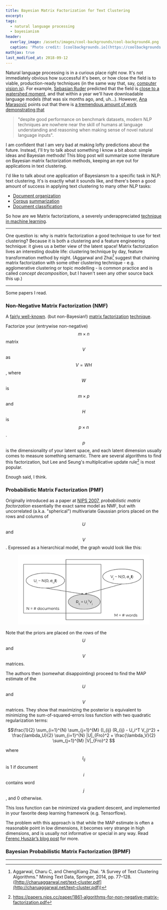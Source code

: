 ```yaml
---
title: Bayesian Matrix Factorization for Text Clustering
excerpt:
tags:
  - natural language processing
  - bayesianism
header:
  overlay_image: /assets/images/cool-backgrounds/cool-background4.png
  caption: 'Photo credit: [coolbackgrounds.io](https://coolbackgrounds.io/)'
mathjax: true
last_modified_at: 2018-09-12
---
```


Natural language processing is in a curious place right now. It's not
immediately obvious how successful it's been, or how close the field is to
viable, production-ready techniques (in the same way that, say, [computer vision
is](https://clarifai.com/models/)). For example, [Sebasian
Ruder](https://ruder.io) predicted that the field is [close to a watershed
moment](https://thegradient.pub/nlp-imagenet/), and that within a year we'll
have downloadable language models (that was six months ago, and, uh...).
However, [Ana Marasović](https://amarasovic.github.io/) points out that there is
[a tremendous amount of work demonstrating
that](https://thegradient.pub/frontiers-of-generalization-in-natural-language-processing/)

> "despite good performance on benchmark datasets, modern NLP techniques are
> nowhere near the skill of humans at language understanding and reasoning when
> making sense of novel natural language inputs".

I am confident that I am very bad at making lofty predictions about the future.
Instead, I'll try to talk about something I know a bit about: simple ideas and
Bayesian methods! This blog post will summarize some literature on Bayesian
matrix factorization methods, keeping an eye out for applications in text
clustering.

I'd like to talk about one application of Bayesiansm to a
specific task in NLP: text clustering. It's is exactly what it sounds like, and
there's been a good amount of success in applying text clustering to many other
NLP tasks:

- [Document organization](https://www-users.cs.umn.edu/~hanxx023/dmclass/scatter.pdf)
- [Corpus](http://jmlr.csail.mit.edu/papers/volume3/bekkerman03a/bekkerman03a.pdf)
  [summarization](https://www.cs.technion.ac.il/~rani/el-yaniv-papers/BekkermanETW01.pdf)
- [Document classification](http://www.kamalnigam.com/papers/emcat-aaai98.pdf)

So how are we 
Matrix factorizations, a severely underappreciated [technique in machine
learning](http://scikit-learn.org/stable/modules/decomposition.html).

---

One question is: why is matrix factorization a good technique to use for text
clustering? Because it is both a clustering and a feature engineering technique:
it gives us a better view of the latent space! Matrix factorization lives an
interesting double life: clustering technique by day, feature transformation
method by night. (Aggarwal and Zhai[^1] suggest that chaining matrix
factorization with some other clustering technique - e.g. agglomerative
clustering or topic modelling - is common practice and is called _concept
decomposition_, but I haven't seen any other source back this up.)

---

Some papers I read.

### Non-Negative Matrix Factorization (NMF)

A [fairly
well-known](https://en.wikipedia.org/wiki/Non-negative_matrix_factorization).
(but non-Bayesian!) [matrix
factorization](http://scikit-learn.org/stable/modules/generated/sklearn.decomposition.NMF.html)
[technique](https://arxiv.org/abs/1401.5226).

Factorize your (entrywise non-negative) $$m \times n$$ matrix $$V$$ as
$$V = WH$$, where $$W$$ is $$m \times p$$ and $$H$$ is $$p \times n$$. $$p$$
is the dimensionality of your latent space, and each latent dimension usually
comes to measure something semantic. There are several algorithms to find this
factorization, but Lee and Seung's multiplicative update rule[^4] is most
popular.

Enough said, I think.

### Probabilistic Matrix Factorization (PMF)

Originally introduced as a paper at [NIPS
2007](https://papers.nips.cc/paper/3208-probabilistic-matrix-factorization),
_probabilistic matrix factorzation_ essentially the exact same model as NMF, but
with uncorrelated (a.k.a. "spherical") multivariate Gaussian priors placed on
the rows and columns of $$U$$ and $$V$$. Expressed as a hierarchical model, the
graph would look like this:

<figure>
    <a href="/assets/images/pmf.png"><img style="float: middle" src="/assets/images/pmf.png"></a>
</figure>

Note that the priors are placed on the _rows_ of the $$U$$ and $$V$$ matrices.

The authors then (somewhat disappointing) proceed to find the MAP estimate of
the $$U$$ and $$V$$ matrices. They show that maximizing the posterior is
equivalent to minimizing the sum-of-squared-errors loss function with two
quadratic regularization terms:

$$\frac{1}{2} \sum_{i=1}^{N} \sum_{j=1}^{M} {I_{ij} (R_{ij} - U_i^T V_j)^2} +
\frac{\lambda_U}{2} \sum_{i=1}^{N} |U|_{Fro}^2 +
\frac{\lambda_V}{2} \sum_{j=1}^{M} |V|_{Fro}^2 $$

where $$I_{ij}$$ is 1 if document $$i$$ contains word $$j$$, and 0 otherwise.

This loss function can be minimized via gradient descent, and implemented in
your favorite deep learning framework (e.g. Tensorflow).

The problem with this approach is that while the MAP estimate is often a
reasonable point in low dimensions, it becomes very strange in high dimensions,
and is usually not informative or special in any way. Read [Ferenc Huszár’s blog
post](https://www.inference.vc/high-dimensional-gaussian-distributions-are-soap-bubble/)
for more.

### Bayesian Probabilistic Matrix Factorization (BPMF)




---


[^1]: Aggarwal, Charu C, and ChengXiang Zhai. "A Survey of Text Clustering Algorithms." Mining Text Data, Springer, 2014, pp. 77–128. ([http://charuaggarwal.net/text-cluster.pdf](http://charuaggarwal.net/text-cluster.pdf))

[^2]: https://papers.nips.cc/paper/3208-probabilistic-matrix-factorization.pdf

[^3]: https://www.cs.toronto.edu/~amnih/papers/bpmf.pdf

[^4]: https://papers.nips.cc/paper/1861-algorithms-for-non-negative-matrix-factorization.pdf
